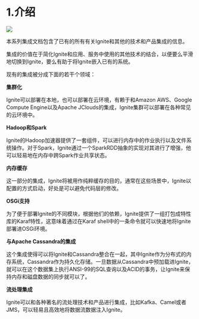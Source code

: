 # 1.介绍
![](https://files.readme.io/f35ab94-0bad3a9-ignite_architecture.png)

本系列集成文档包含了已有的所有有关Ignite和其他的技术和产品集成的信息。

集成的价值在于简化Ignite和应用、服务中使用的其他技术的结合，以便要么平滑地切换到Ignite，要么有助于将Ignite嵌入已有的系统。

现有的集成被分成下面的若干个领域：

**集群化**

Ignite可以部署在本地，也可以部署在云环境，有赖于和Amazon AWS、Google Compute Engine以及Apache JClouds的集成，Ignite集群可以部署在各种常见的云环境中。

**Hadoop和Spark**

Ignite的Hadoop加速器提供了一套组件，可以进行内存中的作业执行以及文件系统操作。对于Spark，Ignite通过一个SparkRDD抽象的实现对其进行了增强，他可以轻易地在内存中跨Spark作业共享状态。

**内存缓存**

这一部分的集成，Ignite将被用作纯粹缓存的目的，通常在这些场景中，Ignite以配置的方式启动，好处是可以避免代码层的修改。

**OSGi支持**

为了便于部署Ignite的不同模块，根据他们的依赖，Ignite提供了一组打包成特性库的Karaf特性，这意味着通过在Karaf shell中的一条命令就可以快速地将Ignite部署进OSGi环境。

**与Apache Cassandra的集成**

这个集成使得可以将Ignite和Cassandra整合在一起，其中Ignite作为分布式的内存系统，Cassandra作为持久化存储。一旦数据从Cassandra中预加载进Ignite，就可以在这个数据集上执行ANSI-99的SQL查询以及ACID的事务，让Ignite来保持内存和磁盘数据的同步就可以了。

**流处理集成**

Ignite可以和各种著名的流处理技术和产品进行集成，比如Kafka、Camel或者JMS，可以轻易且高效地将数据流数据注入Ignite。